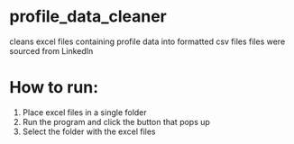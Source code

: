 # profile_data_cleaner
cleans excel files containing profile data into formatted csv files
files were sourced from LinkedIn

# How to run:
1. Place excel files in a single folder
2. Run the program and click the button that pops up
3. Select the folder with the excel files
